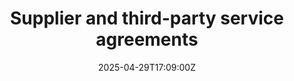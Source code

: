 ---
title: Supplier and third-party service agreements
linkTitle: Supplier and third-party service agreements
date: '2025-04-29T17:09:00Z'
weight: 1
description: No content
draft: false
ref: supplier-and-third-party-service-agreements
---